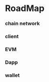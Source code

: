 # RoadMap


### chain network

### client

### EVM

### Dapp

### wallet

<!-- <https://ethfiddle.com/> -->
